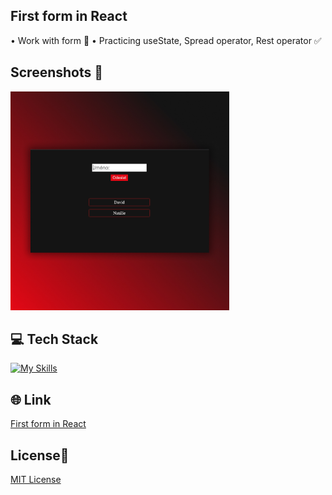 ## First form in React
• Work with form 📝
• Practicing useState, Spread operator, Rest operator ✅

## Screenshots 📱
<img src="src/images/form1.jpg" width="350">

## 💻 Tech Stack
[![My Skills](https://skillicons.dev/icons?i=html,css,javascript,react)](https://skillicons.dev)

## 🌐 Link
<a href="https://first-form-dejvcodes.netlify.app/">First form in React</a>

## License🔐
[MIT License](LICENSE)